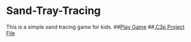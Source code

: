 # Sand-Tray-Tracing
This is a simple sand tracing game for kids.
##[Play Game](https://coding-interface.github.io/Sand-Tray-Tracing/index.html)
##[.C3p  Project File](https://coding-interface.github.io/Sand-Tray-Tracing/Sand-Tray-Tracing.c3p)